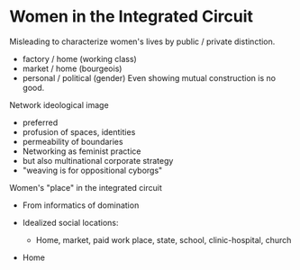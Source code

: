 # Women in the Integrated Circuit

Misleading to characterize women's lives by public / private distinction.
* factory / home (working class)
* market / home (bourgeois)
* personal / political (gender)
Even showing mutual construction is no good.

Network ideological image
* preferred
* profusion of spaces, identities
* permeability of boundaries
* Networking as feminist practice
* but also multinational corporate strategy
* "weaving is for oppositional cyborgs"

Women's "place" in the integrated circuit
* From informatics of domination
* Idealized social locations:
  * Home, market, paid work place, state, school, clinic-hospital, church

* Home

